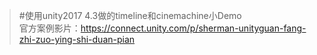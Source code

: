 >#使用unity2017 4.3做的timeline和cinemachine小Demo  
>官方案例影片：<https://connect.unity.com/p/sherman-unityguan-fang-zhi-zuo-ying-shi-duan-pian>
